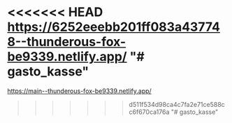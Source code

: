 <<<<<<< HEAD
https://6252eeebb201ff083a437748--thunderous-fox-be9339.netlify.app/
"# gasto_kasse" 
=======
https://main--thunderous-fox-be9339.netlify.app/
>>>>>>> d511f534d98ca4c7fa2e71ce588cc6f670ca176a
"# gasto_kasse" 
